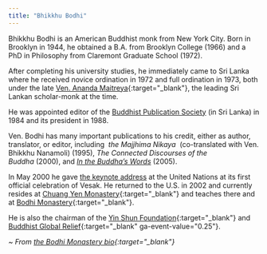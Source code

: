 ```yaml
---
title: "Bhikkhu Bodhi"
---
```


Bhikkhu Bodhi is an American Buddhist monk from New York City. Born in Brooklyn in 1944, he obtained a B.A. from Brooklyn College (1966) and a PhD in Philosophy from Claremont Graduate School (1972).

After completing his university studies, he immediately came to Sri Lanka where he received novice ordination in 1972 and full ordination in 1973, both under the late [Ven. Ananda Maitreya](http://www.accesstoinsight.org/lib/authors/bodhi/bam.html){:target="_blank"}, the leading Sri Lankan scholar-monk at the time.

He was appointed editor of the [Buddhist Publication Society](/publishers/bps) (in Sri Lanka) in 1984 and its president in 1988.

Ven. Bodhi has many important publications to his credit, either as author, translator, or editor, including  *the Majjhima Nikaya*  (co-translated with Ven. Bhikkhu Nanamoli) (1995), *The Connected Discourses of the Buddha* (2000), and [*In the Buddha’s Words*](/content/monographs/in-the-buddhas-words_bodhi) (2005).

In May 2000 he gave [the keynote address](/content/booklets/buddha-and-his-dhamma_bodhi) at the United Nations at its first official celebration of Vesak. He returned to the U.S. in 2002 and currently resides at [Chuang Yen Monastery](https://www.baus.org/){:target="_blank"} and teaches there and at [Bodhi Monastery](https://bodhimonastery.org/){:target="_blank"}.

He is also the chairman of the [Yin Shun Foundation](https://yinshun.org/){:target="_blank"} and [Buddhist Global Relief](https://www.buddhistglobalrelief.org/){:target="_blank" ga-event-value="0.25"}.

*~ From [the Bodhi Monastery bio](https://bodhimonastery.org/ven-bhikkhu-bodhi.html){:target="_blank"}*
